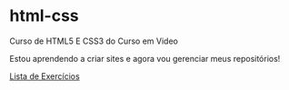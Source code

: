# html-css
Curso de HTML5 E CSS3 do Curso em Video

Estou aprendendo a criar sites e agora vou gerenciar meus repositórios!

<a href="https://github.com/AntEvanderson/html-css/tree/main/exercicios">Lista de Exercícios</a>